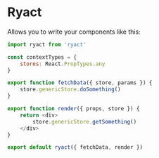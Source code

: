 # Ryact

Allows you to write your components like this:

```javascript
import ryact from 'ryact'

const contextTypes = {
    stores: React.PropTypes.any
}

export function fetchData({ store, params }) {
    store.genericStore.doSomething()
}

export function render({ props, store }) {
    return <div>
        store.genericStore.getSomething()
    </div>
}

export default ryact({ fetchData, render })
```

